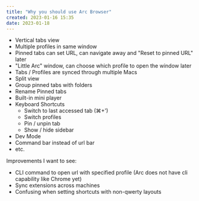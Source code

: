 ```yaml
---
title: "Why you should use Arc Browser"
created: 2023-01-16 15:35
date: 2023-01-18
---
```


- Vertical tabs view
- Multiple profiles in same window
- Pinned tabs can set URL, can navigate away and "Reset to pinned URL" later
- "Little Arc" window, can choose which profile to open the window later
- Tabs / Profiles are synced through multiple Macs
- Split view
- Group pinned tabs with folders
- Rename Pinned tabs
- Built-in mini player
- Keyboard Shortcuts
  - Switch to last accessed tab (⌘+')
  - Switch profiles
  - Pin / unpin tab
  - Show / hide sidebar
- Dev Mode
- Command bar instead of url bar
- etc.

Improvements I want to see:
- CLI command to open url with specified profile (Arc does not have cli capability like Chrome yet)
- Sync extensions across machines
- Confusing when setting shortcuts with non-qwerty layouts